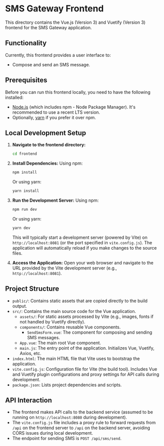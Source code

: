 # SMS Gateway Frontend

This directory contains the Vue.js (Version 3) and Vuetify (Version 3) frontend for the SMS Gateway application.

## Functionality

Currently, this frontend provides a user interface to:
- Compose and send an SMS message.

## Prerequisites

Before you can run this frontend locally, you need to have the following installed:
- [Node.js](https://nodejs.org/) (which includes npm - Node Package Manager). It's recommended to use a recent LTS version.
- Optionally, [yarn](https://yarnpkg.com/) if you prefer it over npm.

## Local Development Setup

1.  **Navigate to the frontend directory:**
    ```bash
    cd frontend
    ```

2.  **Install Dependencies:**
    Using npm:
    ```bash
    npm install
    ```
    Or using yarn:
    ```bash
    yarn install
    ```

3.  **Run the Development Server:**
    Using npm:
    ```bash
    npm run dev
    ```
    Or using yarn:
    ```bash
    yarn dev
    ```
    This will typically start a development server (powered by Vite) on `http://localhost:8081` (or the port specified in `vite.config.js`). The application will automatically reload if you make changes to the source files.

4.  **Access the Application:**
    Open your web browser and navigate to the URL provided by the Vite development server (e.g., `http://localhost:8081`).

## Project Structure

-   `public/`: Contains static assets that are copied directly to the build output.
-   `src/`: Contains the main source code for the Vue application.
    -   `assets/`: For static assets processed by Vite (e.g., images, fonts if not handled by Vuetify directly).
    -   `components/`: Contains reusable Vue components.
        -   `SendSmsForm.vue`: The component for composing and sending SMS messages.
    -   `App.vue`: The main root Vue component.
    -   `main.js`: The entry point of the application. Initializes Vue, Vuetify, Axios, etc.
-   `index.html`: The main HTML file that Vite uses to bootstrap the application.
-   `vite.config.js`: Configuration file for Vite (the build tool). Includes Vue and Vuetify plugin configurations and proxy settings for API calls during development.
-   `package.json`: Lists project dependencies and scripts.

## API Interaction

-   The frontend makes API calls to the backend service (assumed to be running on `http://localhost:8080` during development).
-   The `vite.config.js` file includes a proxy rule to forward requests from `/api` on the frontend server to `/api` on the backend server, avoiding CORS issues during local development.
-   The endpoint for sending SMS is `POST /api/sms/send`.
```
